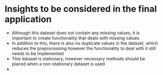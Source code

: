 # Insights to be considered in the final application

- Although this dataset does not contain any missing values, it is important to create functionality that deals with missing values
- In addition to this, there is also no duplicate values in the dataset, which reduces the preprocessing however the functionality to deal with it still needs to be implemented
- This dataset is stationary, however necessary methods should be placed when a non-stationary dataset is used
- 